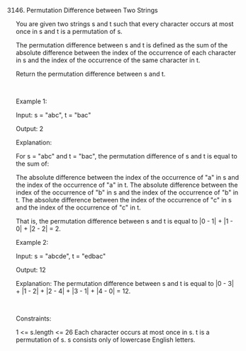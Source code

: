 3146. Permutation Difference between Two Strings

You are given two strings s and t such that every character occurs at most once in s and t is a permutation of s.

The permutation difference between s and t is defined as the sum of the absolute difference between the index of the occurrence of each character in s and the index of the occurrence of the same character in t.

Return the permutation difference between s and t.

 

Example 1:

Input: s = "abc", t = "bac"

Output: 2

Explanation:

For s = "abc" and t = "bac", the permutation difference of s and t is equal to the sum of:

The absolute difference between the index of the occurrence of "a" in s and the index of the occurrence of "a" in t.
The absolute difference between the index of the occurrence of "b" in s and the index of the occurrence of "b" in t.
The absolute difference between the index of the occurrence of "c" in s and the index of the occurrence of "c" in t.

That is, the permutation difference between s and t is equal to |0 - 1| + |1 - 0| + |2 - 2| = 2.

Example 2:

Input: s = "abcde", t = "edbac"

Output: 12

Explanation: The permutation difference between s and t is equal to |0 - 3| + |1 - 2| + |2 - 4| + |3 - 1| + |4 - 0| = 12.

 

Constraints:

1 <= s.length <= 26
Each character occurs at most once in s.
t is a permutation of s.
s consists only of lowercase English letters.